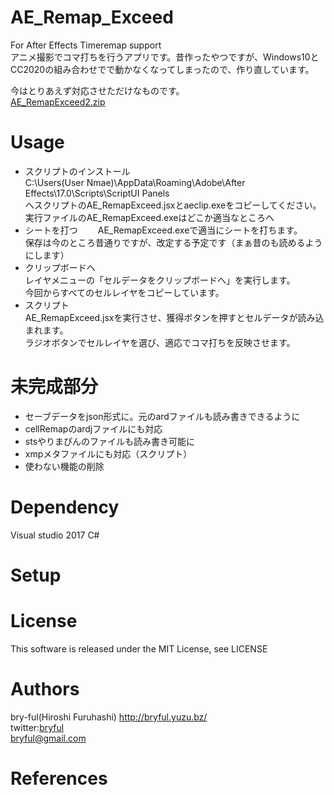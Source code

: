# AE_Remap_Exceed
For After Effects Timeremap support  
アニメ撮影でコマ打ちを行うアプリです。昔作ったやつですが、Windows10とCC2020の組み合わせでで動かなくなってしまったので、作り直しています。  
 
今はとりあえず対応させただけなものです。   
[AE_RemapExceed2.zip](https://github.com/bryful/AE_RemapExceed/raw/master/%E9%85%8D%E5%B8%83%E7%94%A8%E3%82%A2%E3%83%BC%E3%82%AB%E3%82%A4%E3%83%96/AE_RemapExceed2.zip)  

# Usage
* スクリプトのインストール  
C:\Users\(User Nmae)\AppData\Roaming\Adobe\After Effects\17.0\Scripts\ScriptUI Panels  
へスクリプトのAE_RemapExceed.jsxとaeclip.exeをコピーしてください。  
実行ファイルのAE_RemapExceed.exeはどこか適当なところへ  
* シートを打つ　　
AE_RemapExceed.exeで適当にシートを打ちます。  
保存は今のところ昔通りですが、改定する予定です（まぁ昔のも読めるようにします）  
* クリップボードへ  
レイヤメニューの「セルデータをクリップボードへ」を実行します。  
今回からすべてのセルレイヤをコピーしています。
* スクリプト  
AE_RemapExceed.jsxを実行させ、獲得ボタンを押すとセルデータが読み込まれます。  
ラジオボタンでセルレイヤを選び、適応でコマ打ちを反映させます。  

# 未完成部分
* セーブデータをjson形式に。元のardファイルも読み書きできるように
* cellRemapのardjファイルにも対応
* stsやりまぴんのファイルも読み書き可能に
* xmpメタファイルにも対応（スクリプト）
* 使わない機能の削除


# Dependency
Visual studio 2017 C#


# Setup


# License
This software is released under the MIT License, see LICENSE

# Authors

bry-ful(Hiroshi Furuhashi) http://bryful.yuzu.bz/  
twitter:[bryful](https://twitter.com/bryful)  
bryful@gmail.com  

# References

